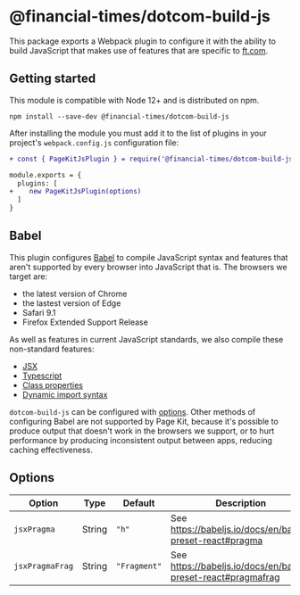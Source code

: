 # @financial-times/dotcom-build-js

This package exports a Webpack plugin to configure it with the ability to build JavaScript that makes use of features that are specific to [ft.com].

[ft.com]: https://www.ft.com/

## Getting started

This module is compatible with Node 12+ and is distributed on npm.

```
npm install --save-dev @financial-times/dotcom-build-js
```

After installing the module you must add it to the list of plugins in your project's `webpack.config.js` configuration file:

```diff
+ const { PageKitJsPlugin } = require('@financial-times/dotcom-build-js')

module.exports = {
  plugins: [
+    new PageKitJsPlugin(options)
  ]
}
```

## Babel

This plugin configures [Babel](https://babeljs.io/) to compile JavaScript syntax and features that aren't supported by every browser into JavaScript that is. The browsers we target are:

* the latest version of Chrome
* the lastest version of Edge
* Safari 9.1
* Firefox Extended Support Release

As well as features in current JavaScript standards, we also compile these non-standard features:

* [JSX](https://reactjs.org/docs/introducing-jsx.html)
* [Typescript](https://www.typescriptlang.org/)
* [Class properties](https://github.com/tc39/proposal-class-public-fields)
* [Dynamic import syntax](https://developers.google.com/web/updates/2017/11/dynamic-import)

`dotcom-build-js` can be configured with [options](#options). Other methods of configuring Babel are not supported by Page Kit, because it's possible to produce output that doesn't work in the browsers we support, or to hurt performance by producing inconsistent output between apps, reducing caching effectiveness.

## Options

| Option                 | Type    | Default      | Description                                                          |
|------------------------|---------|--------------|----------------------------------------------------------------------|
| `jsxPragma`            | String  | `"h"`        | See https://babeljs.io/docs/en/babel-preset-react#pragma             |
| `jsxPragmaFrag`        | String  | `"Fragment"` | See https://babeljs.io/docs/en/babel-preset-react#pragmafrag         |

[1]: https://www.npmjs.com/package/babel-plugin-transform-require-default
